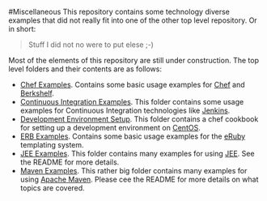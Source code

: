 #Miscellaneous
This repository contains some technology diverse examples that did not really fit into one of the other top level repository. Or in short:

> Stuff I did not no were to put elese ;-)

Most of the elements of this repository are still under construction.
The top level folders and their contents are as follows:

- [Chef Examples](./chef-examples/README.md "Chef examples"). Contains some basic usage examples for [Chef](https://www.chef.io/chef/) and [Berkshelf](http://berkshelf.com/).
- [Continuous Integration Examples](./ci-examples/README.md "Continuous Integration Examples"). This folder contains some usage examples for Continuous Integration technologies like [Jenkins](https://jenkins-ci.org/).
- [Development Environment Setup](./dev-setup/README.md "Dev Setup"). This folder contains a chef cookbook for setting up a development environment on [CentOS](https://www.centos.org/).
- [ERB Examples](./erb-examples/README.md "ERB Examples"). Contains some basic usage examples for the [eRuby](http://en.wikipedia.org/wiki/ERuby) templating system.
- [JEE Examples](./jee-examples/README.md "JEE Examples"). This folder contains many examples for using [JEE](http://www.oracle.com/technetwork/java/javaee/overview/index.html). See the README for more details.
- [Maven Examples](./maven-examples/README.md "JEE Examples"). This rather big folder contains many examples for using [Apache Maven](https://maven.apache.org/). Please cee the README for more details on what topics are covered.